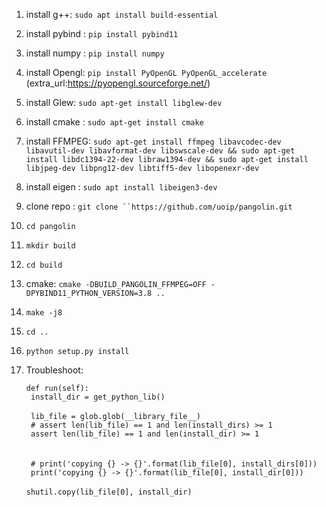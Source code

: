  1. install g++: `sudo apt install build-essential`
 2. install pybind : `pip install pybind11`
 3. install numpy : `pip install numpy`
 4. install Opengl: `pip install PyOpenGL PyOpenGL_accelerate` (extra_url:https://pyopengl.sourceforge.net/)
 5. install Glew: `sudo apt-get install libglew-dev`
 6. install cmake : `sudo apt-get install cmake`
 7. install FFMPEG: `sudo apt-get install ffmpeg libavcodec-dev libavutil-dev libavformat-dev libswscale-dev && sudo apt-get install libdc1394-22-dev libraw1394-dev && sudo apt-get install libjpeg-dev libpng12-dev libtiff5-dev libopenexr-dev`
 8. install eigen : `sudo apt install libeigen3-dev`
 9. clone repo : `git clone ``https://github.com/uoip/pangolin.git`
10. `cd pangolin`
11. `mkdir build`
12. `cd build`
13. cmake:  `cmake -DBUILD_PANGOLIN_FFMPEG=OFF -DPYBIND11_PYTHON_VERSION=3.8 ..`
14. `make -j8`
15. `cd ..`
16. `python setup.py install`
17. Troubleshoot:

    `def run(self):`\
    ` install_dir = get_python_lib()`\
    \
    ` lib_file = glob.glob(__library_file__)`\
    ` # assert len(lib_file) == 1 and len(install_dirs) >= 1`\
    ` assert len(lib_file) == 1 and len(install_dir) >= 1`\
    \
    \
    ` # print('copying {} -> {}'.format(lib_file[0], install_dirs[0]))`\
    ` print('copying {} -> {}'.format(lib_file[0], install_dir[0]))`\
    \
     `shutil.copy(lib_file[0], install_dir)`